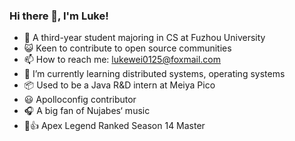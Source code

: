 ### Hi there 👋, I'm Luke!

- 🤪 A third-year student majoring in CS at Fuzhou University
- 😺 Keen to contribute to open source communities
- 📫 How to reach me: lukewei0125@foxmail.com
- 🌱 I’m currently learning distributed systems, operating systems
- 📦 Used to be a Java R&D intern at Meiya Pico
- 😃 Apolloconfig contributor
- 🎧 A big fan of Nujabes‘ music
- 🤖👍 Apex Legend Ranked Season 14 Master

 
<!--
**BlackBear2003/BlackBear2003** is a ✨ _special_ ✨ repository because its `README.md` (this file) appears on your GitHub profile.

Here are some ideas to get you started:

- 🔭 I’m currently working on ...
- 🌱 I’m currently learning ...
- 👯 I’m looking to collaborate on ...
- 🤔 I’m looking for help with ...
- 💬 Ask me about ...
- 📫 How to reach me: ...
- 😄 Pronouns: ...
- ⚡ Fun fact: ...
-->
